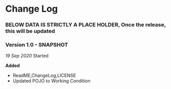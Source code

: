 Change Log
==========

### BELOW DATA IS STRICTLY A PLACE HOLDER, Once the release, this will be updated


### Version 1.0 - SNAPSHOT
_19 Sep 2020_ Started

**Added**
- ReadME,ChangeLog,LICENSE
- Updated POJO to Working Condition